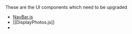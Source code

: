 These are the UI components which need to be upgraded

-  [NavBar.js](NavBar.js.md)
- [[DisplayPhotos.js]]
- 